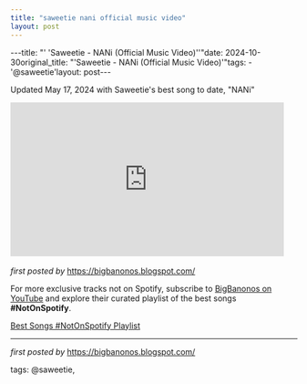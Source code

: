 ```yaml
---
title: "saweetie nani official music video"
layout: post
---
```

---title: "' 'Saweetie - NANi (Official Music Video)''"date: 2024-10-30original_title: "'Saweetie - NANi (Official Music Video)'"tags:  - '@saweetie'layout: post---<p>Updated May 17, 2024 with Saweetie's best song to date, "NANi"</p><iframe frameborder="0" height="270" src="https://youtube.com/embed/WMxovx36ctQ?si=jG6Tk3v3wECTIrHq" width="480"></iframe> <div><br /></div><div><em>first posted by</em> <a href="https://bigbanonos.blogspot.com/" rel="noopener" target="_new">https://bigbanonos.blogspot.com/</a></div><!--Subscribe and Playlist Links--><div>    <p>For more exclusive tracks not on Spotify, subscribe to <a href="https://www.youtube.com/@BigBanonos" target="_blank">BigBanonos on YouTube</a> and explore their curated playlist of the best songs <strong>#NotOnSpotify</strong>.</p>    <p><a href="https://www.youtube.com/playlist?list=PLtuNtuTatqI0kFahUCbtbfenC_ET5O_tr" target="_blank">Best Songs #NotOnSpotify Playlist<br /></a></p></div><hr /><p><em>first posted by</em> <a href="https://bigbanonos.blogspot.com/" rel="noopener" target="_new">https://bigbanonos.blogspot.com/</a></p><p>tags: @saweetie,</p>